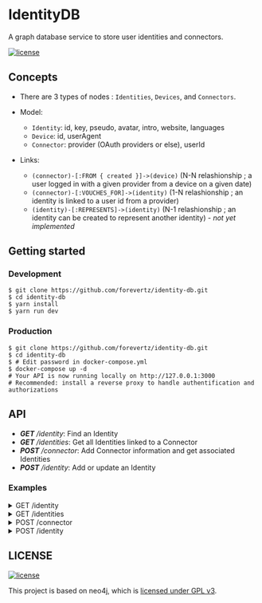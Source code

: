 # IdentityDB

A graph database service to store user identities and connectors.

<a href="https://github.com/forevertz/identity-db/blob/master/LICENSE"><img alt="license" src="https://img.shields.io/badge/license-GPL--3.0_License-blue.svg?style=flat" /></a>

## Concepts

- There are 3 types of nodes : `Identities`, `Devices`, and `Connectors`.

- Model:

  - `Identity`: id, key, pseudo, avatar, intro, website, languages
  - `Device`: id, userAgent
  - `Connector`: provider (OAuth providers or else), userId

- Links:

  - `(connector)-[:FROM { created }]->(device)` (N-N relashionship ; a user logged in with a given provider from a device on a given date)
  - `(connector)-[:VOUCHES_FOR]->(identity)` (1-N relashionship ; an identity is linked to a user id from a provider)
  - `(identity)-[:REPRESENTS]->(identity)` (N-1 relashionship ; an identity can be created to represent another identity) - _not yet implemented_

## Getting started

### Development

```shell
$ git clone https://github.com/forevertz/identity-db.git
$ cd identity-db
$ yarn install
$ yarn run dev
```

### Production

```shell
$ git clone https://github.com/forevertz/identity-db.git
$ cd identity-db
$ # Edit password in docker-compose.yml
$ docker-compose up -d
# Your API is now running locally on http://127.0.0.1:3000
# Recommended: install a reverse proxy to handle authentification and authorizations
```

## API

- _**GET** /identity_: Find an Identity
- _**GET** /identities_: Get all Identities linked to a Connector
- _**POST** /connector_: Add Connector information and get associated Identities
- _**POST** /identity_: Add or update an Identity

### Examples

<details><summary>GET /identity</summary><p>

```bash
$ curl http://127.0.0.1:3000/identity?id=my-user-id-1
$ curl http://127.0.0.1:3000/identity?key=my-public-key

{
  "success": true,
  "result": {
    "identity": {
      "id": "my-identity-id",
      "created": 1534249561246,
      "key": "my-public-key",
      "pseudo": "Alice",
      "label": "Public",
      "avatar": "https://...",
      "languages": "en,fr,es"
    }
  }
}

# OR (if no result)
{
  "success": true,
  "result": null
}
```

</p></details>

<details><summary>GET /identities</summary><p>

```bash
$ curl http://127.0.0.1:3000/identities?provider=google&userId=XXX

{
  "success": true,
  "result": [{
    "id": "my-identity-id",
    "created": 1534249561246,
    "key": "my-public-key",
    "pseudo": "Alice",
    "label": "Public",
    "avatar": "https://...",
    "languages": "en,fr,es"
  }]
}

# OR (if no result)
{
  "success": true,
  "result": []
}
```

</p></details>

<details><summary>POST /connector</summary><p>

```bash
# Connect with Google auth
$ curl --request POST \
       --header "Content-Type: application/json" \
       --data '{ "connector": { "provider": "google", "userId": "XXX" }, "device": { "id": "my-device-id", "userAgent": "..." } }' \
       http://127.0.0.1:3000/connector
```

</p></details>

<details><summary>POST /identity</summary><p>

```bash
# Create Alice's identity
$ curl --request POST \
       --header "Content-Type: application/json" \
       --data '{ "connector": { "provider": "google", "userId": "XXX" }, "identity": { "id": "my-identity-id", "key": "my-public-key", "pseudo": "Alice" } }' \
       http://127.0.0.1:3000/identity

# Update Alice's identity
$ curl --request POST \
       --header "Content-Type: application/json" \
       --data '{ "connector": { "provider": "google", "userId": "XXX" }, "identity": { "id": "my-identity-id", "pseudo": "Alice2" } }' \
       http://127.0.0.1:3000/identity
```

</p></details>

## LICENSE

<a href="https://github.com/forevertz/identity-db/blob/master/LICENSE"><img alt="license" src="https://img.shields.io/badge/license-GPL--3.0_License-blue.svg?style=flat" /></a>

This project is based on neo4j, which is [licensed under GPL v3](https://neo4j.com/licensing/).
